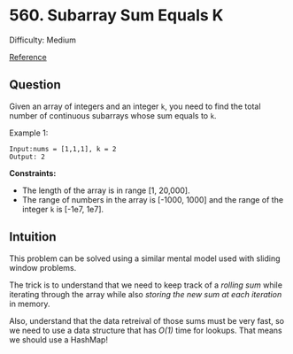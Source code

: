 # 560. Subarray Sum Equals K
Difficulty: Medium

[Reference](https://leetcode.com/problems/subarray-sum-equals-k/)

## Question
Given an array of integers and an integer `k`, you need to find the total number of continuous subarrays whose sum equals to `k`.

Example 1:
```
Input:nums = [1,1,1], k = 2
Output: 2
``` 

**Constraints:**
* The length of the array is in range [1, 20,000].
* The range of numbers in the array is [-1000, 1000] and the range of the integer `k` is [-1e7, 1e7].

## Intuition
This problem can be solved using a similar mental model used with sliding window problems. 

The trick is to understand that we need to keep track of a _rolling sum_ while iterating through the array while also _storing the new sum at each iteration_ in memory.

Also, understand that the data retreival of those sums must be very fast, so we need to use a data structure that has _O(1)_ time for lookups. That means we should use a HashMap!

